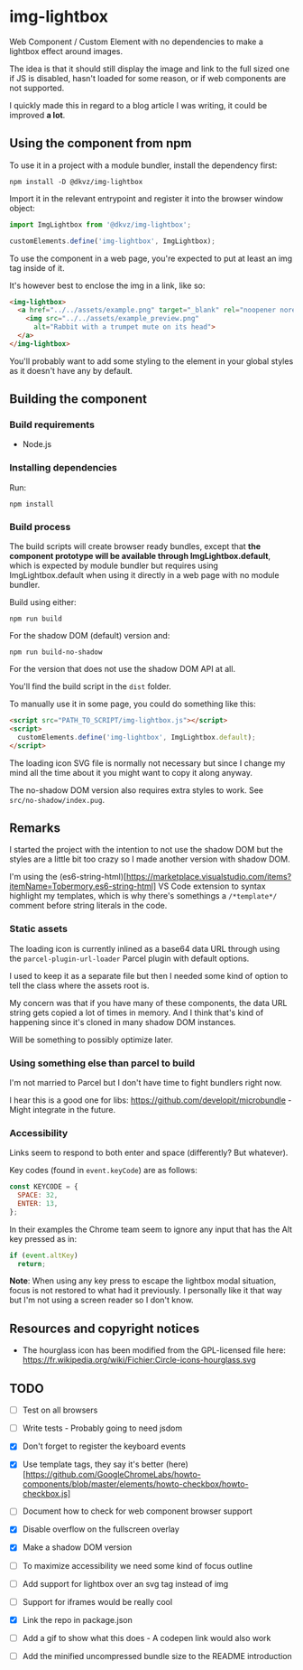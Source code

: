 # img-lightbox
Web Component / Custom Element with no dependencies to make a lightbox effect around images.

The idea is that it should still display the image and link to the full sized one if JS is disabled, hasn't loaded for some reason, or if web components are not supported.

I quickly made this in regard to a blog article I was writing, it could be improved **a lot**.

## Using the component from npm
To use it in a project with a module bundler, install the dependency first:
```
npm install -D @dkvz/img-lightbox
```

Import it in the relevant entrypoint and register it into the browser window object:
```js
import ImgLightbox from '@dkvz/img-lightbox';

customElements.define('img-lightbox', ImgLightbox);
```

To use the component in a web page, you're expected to put at least an img tag inside of it.

It's however best to enclose the img in a link, like so:

```html
<img-lightbox>
  <a href="../../assets/example.png" target="_blank" rel="noopener noreferrer">
    <img src="../../assets/example_preview.png" 
      alt="Rabbit with a trumpet mute on its head">
  </a>
</img-lightbox>
```

You'll probably want to add some styling to the element in your global styles as it doesn't have any by default.

## Building the component

### Build requirements
* Node.js

### Installing dependencies
Run:
```
npm install
```

### Build process
The build scripts will create browser ready bundles, except that **the component prototype will be available through ImgLightbox.default**, which is expected by module bundler but requires using ImgLightbox.default when using it directly in a web page with no module bundler.

Build using either:
```
npm run build
```
For the shadow DOM (default) version and:
```
npm run build-no-shadow
```
For the version that does not use the shadow DOM API at all.

You'll find the build script in the `dist` folder.

To manually use it in some page, you could do something like this:
```html
<script src="PATH_TO_SCRIPT/img-lightbox.js"></script>
<script>
  customElements.define('img-lightbox', ImgLightbox.default);
</script>
```
The loading icon SVG file is normally not necessary but since I change my mind all the time about it you might want to copy it along anyway.

The no-shadow DOM version also requires extra styles to work. See `src/no-shadow/index.pug`.

## Remarks
I started the project with the intention to not use the shadow DOM but the styles are a little bit too crazy so I made another version with shadow DOM.

I'm using the (es6-string-html)[https://marketplace.visualstudio.com/items?itemName=Tobermory.es6-string-html] VS Code extension to syntax highlight my templates, which is why there's somethings a `/*template*/` comment before string literals in the code.

### Static assets
The loading icon is currently inlined as a base64 data URL through using the `parcel-plugin-url-loader` Parcel plugin with default options.

I used to keep it as a separate file but then I needed some kind of option to tell the class where the assets root is.

My concern was that if you have many of these components, the data URL string gets copied a lot of times in memory. And I think that's kind of happening since it's cloned in many shadow DOM instances.

Will be something to possibly optimize later.

### Using something else than parcel to build
I'm not married to Parcel but I don't have time to fight bundlers right now.

I hear this is a good one for libs: https://github.com/developit/microbundle - Might integrate in the future.

### Accessibility
Links seem to respond to both enter and space (differently? But whatever).

Key codes (found in `event.keyCode`) are as follows:
```js
const KEYCODE = {
  SPACE: 32,
  ENTER: 13,
};
```

In their examples the Chrome team seem to ignore any input that has the Alt key pressed as in:
```js
if (event.altKey)
  return;
```

**Note**: When using any key press to escape the lightbox modal situation, focus is not restored to what had it previously. I personally like it that way but I'm not using a screen reader so I don't know.

## Resources and copyright notices
- The hourglass icon has been modified from the GPL-licensed file here: https://fr.wikipedia.org/wiki/Fichier:Circle-icons-hourglass.svg

## TODO
- [ ] Test on all browsers
- [ ] Write tests - Probably going to need jsdom
- [x] Don't forget to register the keyboard events
- [x] Use template tags, they say it's better (here)[https://github.com/GoogleChromeLabs/howto-components/blob/master/elements/howto-checkbox/howto-checkbox.js]
- [ ] Document how to check for web component browser support
- [x] Disable overflow on the fullscreen overlay
- [x] Make a shadow DOM version
- [ ] To maximize accessibility we need some kind of focus outline
- [ ] Add support for lightbox over an svg tag instead of img
- [ ] Support for iframes would be really cool
- [x] Link the repo in package.json
- [ ] Add a gif to show what this does - A codepen link would also work
- [ ] Add the minified uncompressed bundle size to the README introduction

